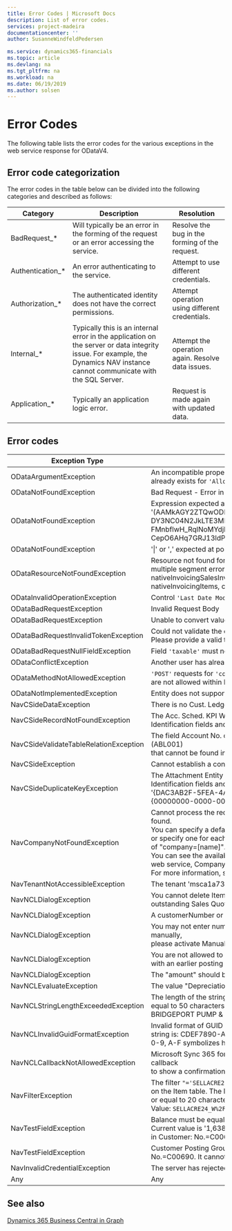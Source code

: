 ```yaml
---
title: Error Codes | Microsoft Docs
description: List of error codes.
services: project-madeira
documentationcenter: ''
author: SusanneWindfeldPedersen

ms.service: dynamics365-financials
ms.topic: article
ms.devlang: na
ms.tgt_pltfrm: na
ms.workload: na
ms.date: 06/19/2019
ms.author: solsen
---
```


# Error Codes
The following table lists the error codes for the various exceptions in the web service response for ODataV4.

## Error code categorization
The error codes in the table below can be divided into the following categories and described as follows:

|Category|Description|Resolution|
|--------|-----------|----------|
|BadRequest_*|Will typically be an error in the forming of the request or an error accessing the service.|Resolve the bug in the forming of the request.|
|Authentication_*|An error authenticating to the service.|Attempt to use different credentials.|
|Authorization_*|The authenticated identity does not have the correct permissions.|Attempt operation using different credentials.|
|Internal_*|Typically this is an internal error in the application on the server or data integrity issue. For example, the Dynamics NAV instance cannot communicate with the SQL Server.|Attempt the operation again. Resolve data issues.|
|Application_*|Typically an application logic error.|Request is made again with updated data.|


## Error codes

|Exception Type |Error Message |Error Code|
|---------------|--------------|----------|
|ODataArgumentException|An incompatible property definition<br> already exists for `'Allowed_Companies_0.Name'`|BadRequest_InvalidRequestUrl|
|ODataNotFoundException|Bad Request - Error in query syntax|BadRequest_NotFound|
|ODataNotFoundException|Expression expected at position 153 in '(AAMkAGY2ZTQwODIwLTNkOWYtN<br>DY3NC04N2JkLTE3MDEyNzlkM2VkOQBGAAAAAAD<br>FMnbflwH_RqlNoMYdjhvBBwCepO6AHq7GRJ13ldPngx5BAAAAAAEcAA<br>CepO6AHq7GRJ13ldPngx5BAAAGZyTmAAA=)'|BadRequest_NotFound|
|ODataNotFoundException|'\|' or ',' expected at position 3 in (GUID)|BadRequest_NotFound|
|ODataResourceNotFoundException|Resource not found for the segment `'OfficeAppResourceRegistrations'` <br>multiple segment errors (Company, v1.0, nativeInvoicingSalesInvoices,metadata,<br>nativeInvoicingItems, companies,company etc.)|BadRequest_ResourceNotFound|
|ODataInvalidOperationException|Control `'Last Date Modified'` is read-only|BadRequest_InvalidOperation|
|ODataBadRequestException|Invalid Request Body|BadRequest|
|ODataBadRequestException|Unable to convert value to Date|BadRequest|
|ODataBadRequestInvalidTokenException|Could not validate the client concurrency token required by the service.<br> Please provide a valid token in the client request.|BadRequest_InvalidToken|
|ODataBadRequestNullFieldException|Field `'taxable'` must not be blank or empty.|BadRequest_RequiredParamNotProvided|
|ODataConflictException|Another user has already changed the record.|Request_EntityChanged|
|ODataMethodNotAllowedException|`'POST'` requests for `'companies'` of EdmType `'Entity'` <br>are not allowed within Microsoft Dynamics NAV OData web services.|BadRequest_MethodNotAllowed|
|ODataNotImplementedException|Entity does not support bound actions|BadRequest_MethodNotImplemented|
|NavCSideDataException|There is no Cust. Ledger Entry within the filter.|Internal_DataNotFoundFilter|
|NavCSideRecordNotFoundException|The Acc. Sched. KPI Web srv. Setup does not exist.<br> Identification fields and values: Primary Key=''|Internal_RecordNotFound|
|NavCSideValidateTableRelationException|The field Account No. of table Gen. Journal Line contains a value (ABL001)<br> that cannot be found in the related table (Vendor).|Internal_InvalidTableRelation|
|NavCSideException|Cannot establish a connection to the SQL Server/Database. |Internal_ServerError|
|NavCSideDuplicateKeyException|The Attachment Entity Buffer already exists. <br>Identification fields and values: Document Id=<br>'{DAC3AB2F-5FEA-4AD2-A663-EF832F270A7B}',Id='<br>{00000000-0000-0000-0000-000000000000}' |Internal_EntityWithSameKeyExists|
|NavCompanyNotFoundException|Cannot process the request because the default company cannot be found. <br>You can specify a default company in the service configuration file, <br>or specify one for each tenant, or you can add a query string in the form of "company=[name]". <br>You can see the available companies by accessing the default OData web service, Company. <br>For more information, see "OData Web Services" in Help|Internal_CompanyNotFound|
|NavTenantNotAccessibleException|The tenant 'msca1a7355t05263373' is not accessible|Internal_TenantUnavailable|
|NavNCLDialogException|You cannot delete Item 1000 because there is at least one <br>outstanding Sales Quote that includes this item.|Application_DialogException|
|NavNCLDialogException|A customerNumber or a customerID must be provided.|Application_DialogException| 
|NavNCLDialogException|You may not enter numbers manually. If you want to enter numbers manually,<br> please activate Manual Nos. in No. Series FA.|Application_DialogException| 
|NavNCLDialogException|You are not allowed to apply and post an entry to an entry<br> with an earlier posting date.|Application_DialogException| 
|NavNCLDialogException|The "amount" should be a negative number.|Application_DialogException| 
|NavNCLEvaluateException|The value "Depreciation" cannot be evaluated into type Option.|Application_EvaluateException|
|NavNCLStringLengthExceededException|The length of the string is 57, but it must be less than or <br>equal to 50 characters. Value: JACKSBORO PUMP & SPECIALTY <br>BRIDGEPORT PUMP & SUPPLY, INC. |Application_StringExceededLength|
|NavNCLInvalidGuidFormatException|Invalid format of GUID string. The correct format of the GUID <br>string is: CDEF7890-ABCD-0123-1234-567890ABCDEF where<br> 0-9, A-F symbolizes hexadecimal digits.|Application_InvalidGUID|
|NavNCLCallbackNotAllowedException|Microsoft Sync 365 for fin Data services attempted to issue a client callback <br>to show a confirmation dialog box. We found an item with the description |Application_CallbackNotAllowed|
|NavFilterException|The filter `"='SELLACRE24_W%2FOORINGS'"` is not valid for the No. field<br> on the Item table. The length of the string is 22, but it must be less than or equal to 20 characters.<br> Value: `SELLACRE24_W%2FOORINGS`|Application_FilterErrorException|
|NavTestFieldException|Balance must be equal to '0'  in G/L Account: No.=10100. <br>Current value is '1,638.4'. Customer Posting Group must have a value<br> in Customer: No.=C00690. It cannot be zero or empty.|Application_FieldValidationException|
|NavTestFieldException|Customer Posting Group must have a value in Customer:<br> No.=C00690. It cannot be zero or empty.|Application_FieldValidationException|
|NavInvalidCredentialException|The server has rejected the client credentials|Authenciation_InvalidCredentials|
|Any|Any|Unknown|

## See also
[Dynamics 365 Business Central in Graph](https://docs.microsoft.com/graph/api/resources/dynamics-graph-reference?view=graph-rest-beta) 
